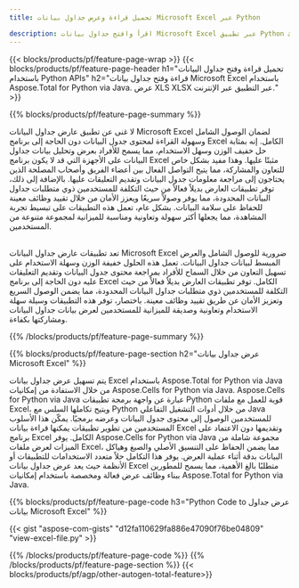 ```yaml
---
title: تحميل قراءة وعرض جداول بيانات Microsoft Excel عبر Python 

description: اقرأ وافتح جداول بيانات Microsoft Excel عبر تطبيق Python الخاص بك.
---
```


{{< blocks/products/pf/feature-page-wrap >}}
{{< blocks/products/pf/feature-page-header h1="تحميل قراءة وفتح جداول البيانات باستخدام Python APIs" h2="قراءة وفتح جداول بيانات Microsoft Excel باستخدام Aspose.Total for Python via Java. عرض XLS XLSX عبر التطبيق عبر الإنترنت." >}}

{{% blocks/products/pf/feature-page-summary %}}

لا غنى عن تطبيق عارض جداول البيانات Microsoft Excel لضمان الوصول الشامل وسهولة القراءة لمحتوى جدول البيانات دون الحاجة إلى برنامج Excel الكامل. إنه بمثابة حل خفيف الوزن وسهل الاستخدام، مما يسمح للأفراد بعرض وتحليل بيانات جداول البيانات على الأجهزة التي قد لا يكون برنامج Excel مثبتًا عليها. وهذا مفيد بشكل خاص للتعاون والمشاركة، مما يتيح التواصل الفعال بين أعضاء الفريق وأصحاب المصلحة الذين يحتاجون إلى مراجعة معلومات جدول البيانات وتقديم التعليقات عليها. بالإضافة إلى ذلك، توفر تطبيقات العارض بديلاً فعالاً من حيث التكلفة للمستخدمين ذوي متطلبات جداول البيانات المحدودة، مما يوفر وصولاً سريعًا ويعزز الأمان من خلال تقييد وظائف معينة للحفاظ على سلامة البيانات. بشكل عام، تعمل هذه التطبيقات على تبسيط تجربة المشاهدة، مما يجعلها أكثر سهولة وتعاونية ومناسبة للميزانية لمجموعة متنوعة من المستخدمين. <br /><br />

تعد تطبيقات عارض جداول البيانات Microsoft Excel ضرورية للوصول الشامل والعرض المبسط لبيانات جداول البيانات. تعمل هذه الحلول خفيفة الوزن وسهلة الاستخدام على تسهيل التعاون من خلال السماح للأفراد بمراجعة محتوى جدول البيانات وتقديم التعليقات عليه دون الحاجة إلى برنامج Excel الكامل. توفر تطبيقات العارض بديلاً فعالاً من حيث التكلفة للمستخدمين ذوي متطلبات جداول البيانات المحدودة، مما يضمن الوصول السريع وتعزيز الأمان عن طريق تقييد وظائف معينة. باختصار، توفر هذه التطبيقات وسيلة سهلة الاستخدام وتعاونية وصديقة للميزانية للمستخدمين لعرض بيانات جداول البيانات ومشاركتها بكفاءة.

{{% /blocks/products/pf/feature-page-summary  %}}

{{% blocks/products/pf/feature-page-section  h2="عرض جداول بيانات Microsoft Excel" %}}

يتم تسهيل عرض جداول بيانات Excel باستخدام Aspose.Total for Python via Java من خلال الاستفادة من إمكانيات Aspose.Cells for Python via Java. Aspose.Cells for Python via Java عبارة عن واجهة برمجة تطبيقات Python قوية للعمل مع ملفات Excel، ويتيح تكاملها السلس مع Python من خلال أدوات التشغيل التفاعلي Java للمستخدمين الوصول إلى محتوى جدول البيانات وعرضه برمجيًا. يمكّن هذا الأسلوب المستخدمين من تطوير تطبيقات يمكنها قراءة بيانات Excel وتقديمها دون الاعتماد على برنامج Excel الكامل. يوفر Aspose.Cells for Python via Java مجموعة شاملة من الميزات لعرض ملفات Excel، مما يضمن الحفاظ على التنسيق الأصلي والصيغ وهياكل البيانات بدقة أثناء عملية العرض. يوفر هذا التكامل حلاً متعدد الاستخدامات للتطبيقات أو الأنظمة حيث يعد عرض جداول بيانات Excel متطلبًا بالغ الأهمية، مما يسمح للمطورين ببناء وظائف عرض فعالة ومخصصة باستخدام إمكانيات Aspose.Total for Python via Java.

{{% blocks/products/pf/feature-page-code h3="Python Code to عرض جداول بيانات Microsoft Excel" %}}

{{< gist "aspose-com-gists" "d12fa110629fa886e47090f76be04809" "view-excel-file.py" >}}

{{% /blocks/products/pf/feature-page-code  %}}
{{% /blocks/products/pf/feature-page-section %}}
{{< blocks/products/pf/agp/other-autogen-total-feature>}}